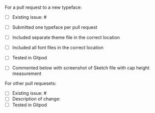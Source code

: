 For a pull request to a new typeface:
- [ ] Existing issue: #
- [ ] Submitted one typeface per pull request
- [ ] Included separate theme file in the correct location
- [ ] Included all font files in the correct location
- [ ] Tested in Gitpod
- [ ] Commented below with screenshot of Sketch file with cap height measurement


For other pull requesets:
- [ ] Existing issue: #
- [ ] Description of change: 
- [ ] Tested in Gitpod